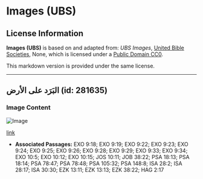 # Images (UBS)

## License Information

**Images (UBS)** is based on and adapted from: _UBS Images_, [United Bible Societies](https://unitedbiblesocieties.org/), None, which is licensed under a [Public Domain CC0](https://creativecommons.org/public-domain/cc0/).

This markdown version is provided under the same license.



--------------------------------

## البَرَد على الأرض (id: 281635)

### Image Content

![Image](https://cdn.aquifer.bible/aquifer-content/resources/Media/WEB-0281_hail_on_ground.jpg)

[link](https://cdn.aquifer.bible/aquifer-content/resources/Media/WEB-0281_hail_on_ground.jpg)

* **Associated Passages:** EXO 9:18; EXO 9:19; EXO 9:22; EXO 9:23; EXO 9:24; EXO 9:25; EXO 9:26; EXO 9:28; EXO 9:29; EXO 9:33; EXO 9:34; EXO 10:5; EXO 10:12; EXO 10:15; JOS 10:11; JOB 38:22; PSA 18:13; PSA 18:14; PSA 78:47; PSA 78:48; PSA 105:32; PSA 148:8; ISA 28:2; ISA 28:17; ISA 30:30; EZK 13:11; EZK 13:13; EZK 38:22; HAG 2:17

